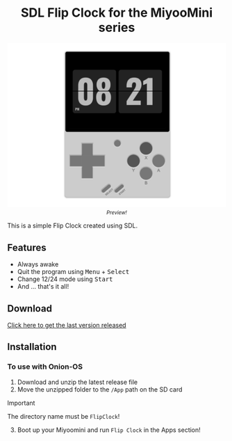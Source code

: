 <h1 align="center">SDL Flip Clock for the MiyooMini series</h1>

<div align="center">
<label>
<img src=".github/docs/preview.png" alt="FlipClock Application running on the MiyooMini Plus"/>
<small><i>Preview!</i></small>
</label>
</div>

This is a simple Flip Clock created using SDL.

## Features

- Always awake
- Quit the program using <kbd>Menu</kbd> + <kbd>Select</kbd>
- Change 12/24 mode using <kbd>Start</kbd>
- And ... that's it all!

## Download

[Click here to get the last version released](https://github.com/JaeSeoKim/sdl-flip-clock/releases)

## Installation

### To use with Onion-OS

1. Download and unzip the latest release file
2. Move the unzipped folder to the `/App` path on the SD card

> [!IMPORTANT]
> The directory name must be `FlipClock`!

3. Boot up your Miyoomini and run `Flip Clock` in the Apps section!
